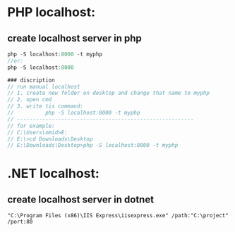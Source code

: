 # PHP localhost:

## create localhost server in php
```js
php -S localhost:8000 -t myphp
//or:
php -S localhost:8000

### discription
// run manual localhost
// 1. create new folder on desktop and change that name to myphp
// 2. open cmd
// 3. write tis command:
// 			php -S localhost:8000 -t myphp
// --------------------------------------------------------
// for example:
// C:\Users\omid>E:
// E:\>cd Downloads\Desktop
// E:\Downloads\Desktop>php -S localhost:8000 -t myphp
```



# .NET localhost:
## create localhost server in dotnet
```console
"C:\Program Files (x86)\IIS Express\iisexpress.exe" /path:"C:\project" /port:80
```
